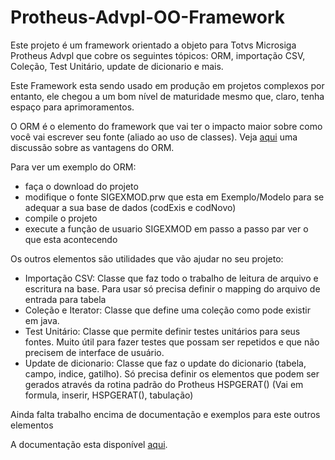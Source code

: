 # Protheus-Advpl-OO-Framework
Este projeto é um framework orientado a objeto para Totvs Microsiga Protheus Advpl que cobre os seguintes tópicos: ORM, importação CSV, Coleção, Test Unitário, update de dicionario e mais. 

Este Framework esta sendo usado em produção em projetos complexos por entanto, ele chegou a um bom nível de maturidade mesmo que, claro, tenha espaço para aprimoramentos.

O ORM é o elemento do framework que vai ter o impacto maior sobre como você vai escrever seu fonte (aliado ao uso de classes). Veja <a href="http://www.sigawarepb.com.br/frameworkDoc/Sigaware_FRAMEWORK_modelo_vantagens.pdf" target="_blank">aqui</a> uma discussão sobre as vantagens do ORM. 

Para ver um exemplo do ORM:
<ul>
  <li> faça o download do projeto </li>
  <li> modifique o fonte SIGEXMOD.prw que esta em Exemplo/Modelo para se adequar a sua base de dados (codExis e codNovo)  </li>
  <li> compile o projeto </li>
  <li> execute a função de usuario SIGEXMOD em passo a passo par ver o que esta acontecendo </li>
</ul>

Os outros elementos são utilidades que vão ajudar no seu projeto:
<ul>
  <li> Importação CSV: Classe que faz todo o trabalho de leitura de arquivo e escritura na base. Para usar só precisa definir o mapping do arquivo de entrada para tabela </li>
  <li> Coleção e Iterator: Classe que define uma coleção como pode existir em java. </li>
  <li> Test Unitário: Classe que permite definir testes unitários para seus fontes. Muito útil para fazer testes que possam ser repetidos e que não precisem de interface de usuário.</li>
  <li> Update de dicionario: Classe que faz o update do dicionario (tabela, campo, indice, gatilho). Só precisa definir os elementos que podem ser gerados através da rotina padrão do Protheus HSPGERAT() (Vai em formula, inserir, HSPGERAT(), tabulação) </li>
</ul>

Ainda falta trabalho encima de documentação e exemplos para este outros elementos

A documentação esta disponível <a href="http://www.sigawarepb.com.br/frameworkDoc" target="_blank">aqui</a>.
